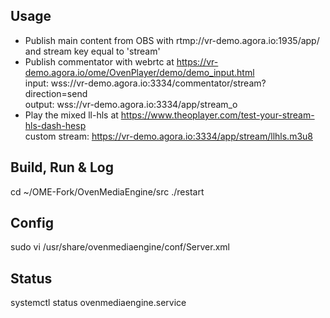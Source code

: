 ## Usage 

* Publish main content from OBS with rtmp://vr-demo.agora.io:1935/app/ and stream key equal to 'stream'     
* Publish commentator with webrtc at https://vr-demo.agora.io/ome/OvenPlayer/demo/demo_input.html      
    input: wss://vr-demo.agora.io:3334/commentator/stream?direction=send     
    output: wss://vr-demo.agora.io:3334/app/stream_o     
* Play the mixed ll-hls at https://www.theoplayer.com/test-your-stream-hls-dash-hesp      
    custom stream: https://vr-demo.agora.io:3334/app/stream/llhls.m3u8      

## Build, Run & Log 

cd ~/OME-Fork/OvenMediaEngine/src
./restart

## Config 

 sudo vi /usr/share/ovenmediaengine/conf/Server.xml

## Status 

 systemctl status ovenmediaengine.service
